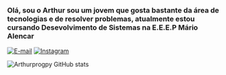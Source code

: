 ### Olá, sou o Arthur sou um jovem que gosta bastante da área de tecnologias e de resolver problemas, atualmente estou cursando Desevolvimento de Sistemas na E.E.E.P Mário Alencar

[![E-mail](https://img.shields.io/badge/Gmail-D14836?style=for-the-badge&logo=gmail&logoColor=white)](mailto:arthursprimo@gmail.com?subject=&body=)
[![Instagram](https://img.shields.io/badge/Instagram-E4405F?style=for-the-badge&logo=instagram&logoColor=white)](https://instagram.com/thur.py?igshid=ZGUzMzM3NWJiOQ==)

![Arthurprogpy GitHub stats](https://github-readme-stats.vercel.app/api?username=arthurprogpy&show_icons=true&theme=dracula)




